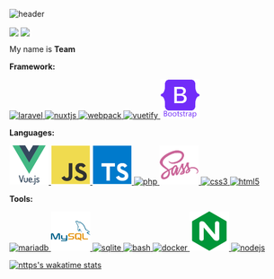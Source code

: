 ![header](https://capsule-render.vercel.app/api?type=slice&color=auto&height=150&section=header&text=Hi%20there%20👋&fontSize=50&fontColor=0049bf&animation=twinkling&fontAlign=80&fontAlignY=20&rotate=370)

<span>
  <img align="center" src="https://github-readme-stats.vercel.app/api/top-langs/?username=nttps&show_icons=true&theme=dracula&layout=compact&hide_border=true" />
</span>
<span>
  <img align="center" src="https://github-readme-stats.vercel.app/api?username=nttps&include_all_commits=true&show_icons=true&theme=dracula&hide=issues&hide_border=true&count_private=true" />
</span>


My name is **Team**


**Framework:**

<a href="https://laravel.com/" target="_blank"> <img src="https://cdn.svgporn.com/logos/laravel.svg" alt="laravel" width="70" height="70"/> </a> <a href="https://nuxtjs.org/" target="_blank"> <img src="https://cdn.svgporn.com/logos/nuxt.svg" alt="nuxtjs" width="70" height="70"/> </a> <a href="https://webpack.js.org" target="_blank"> <img src="https://cdn.svgporn.com/logos/webpack.svg" alt="webpack" width="70" height="70"/> </a> <a href="https://vuetifyjs.com/en/" target="_blank"> <img src="https://cdn.svgporn.com/logos/vuetifyjs.svg" alt="vuetify" width="70" height="70"/> </a> <a href="https://getbootstrap.com" target="_blank"> <img src="https://raw.githubusercontent.com/devicons/devicon/master/icons/bootstrap/bootstrap-plain-wordmark.svg" alt="bootstrap" width="70" height="70"/> </a>

**Languages:**

<a href="https://vuejs.org/" target="_blank"> <img src="https://raw.githubusercontent.com/devicons/devicon/master/icons/vuejs/vuejs-original-wordmark.svg" alt="vuejs" width="70" height="70"/> </a> <a href="https://developer.mozilla.org/en-US/docs/Web/JavaScript" target="_blank"> <img src="https://raw.githubusercontent.com/devicons/devicon/master/icons/javascript/javascript-original.svg" alt="javascript" width="70" height="70"/> </a> <a href="https://www.typescriptlang.org/" target="_blank"> <img src="https://raw.githubusercontent.com/devicons/devicon/master/icons/typescript/typescript-original.svg" alt="typescript" width="70" height="70"/> </a> <a href="https://www.php.net" target="_blank"> <img src="https://cdn.svgporn.com/logos/php-alt.svg" alt="php" width="70" height="70"/> </a> <a href="https://sass-lang.com" target="_blank"> <img src="https://raw.githubusercontent.com/devicons/devicon/master/icons/sass/sass-original.svg" alt="sass" width="70" height="70"/> </a> <a href="https://www.w3schools.com/css/" target="_blank"> <img src="https://cdn.svgporn.com/logos/css-3.svg" alt="css3" width="70" height="70"/> </a> <a href="https://www.w3.org/html/" target="_blank"> <img src="https://cdn.svgporn.com/logos/html-5.svg" alt="html5" width="70" height="70"/> </a>

**Tools:**

<a href="https://mariadb.org/" target="_blank"> <img src="https://cdn.svgporn.com/logos/mariadb.svg" alt="mariadb" width="70" height="70"/> </a> <a href="https://www.mysql.com/" target="_blank"> <img src="https://raw.githubusercontent.com/devicons/devicon/master/icons/mysql/mysql-original-wordmark.svg" alt="mysql" width="70" height="70"/> </a> <a href="https://www.sqlite.org/" target="_blank"> <img src="https://cdn.svgporn.com/logos/sqlite.svg" alt="sqlite" width="70" height="70"/> </a> <a href="https://www.gnu.org/software/bash/" target="_blank"> <img src="https://cdn.svgporn.com/logos/bash.svg" alt="bash" width="70" height="70"/> </a> <a href="https://www.docker.com/" target="_blank"> <img src="https://cdn.svgporn.com/logos/docker.svg" alt="docker" width="70" height="70"/> </a> <a href="https://www.nginx.com" target="_blank"> <img src="https://raw.githubusercontent.com/devicons/devicon/master/icons/nginx/nginx-original.svg" alt="nginx" width="70" height="70"/> </a> <a href="https://nodejs.org" target="_blank"> <img src="https://cdn.svgporn.com/logos/nodejs.svg" alt="nodejs" width="70" height="70"/> </a>



[![nttps's wakatime stats](https://github-readme-stats.vercel.app/api/wakatime?username=@nttps&theme=onedark&layout=compact)](https://github.com/nttps)
